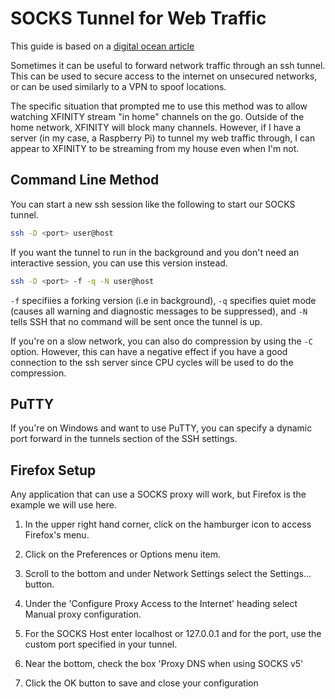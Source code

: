 # SOCKS Tunnel for Web Traffic

This guide is based on a [digital ocean article](https://www.digitalocean.com/community/tutorials/how-to-route-web-traffic-securely-without-a-vpn-using-a-socks-tunnel)

Sometimes it can be useful to forward network traffic through an ssh tunnel. This can be used to secure access to the internet on unsecured networks, or can be used similarly to a VPN to spoof locations.

The specific situation that prompted me to use this method was to allow watching XFINITY stream "in home" channels on the go. Outside of the home network, XFINITY will block many channels. However, if I have a server (in my case, a Raspberry Pi) to tunnel my web traffic through, I can appear to XFINITY to be streaming from my house even when I'm not.

## Command Line Method

You can start a new ssh session like the following to start our SOCKS tunnel.

```bash
ssh -D <port> user@host
```

If you want the tunnel to run in the background and you don't need an interactive session, you can use this version instead.

```bash
ssh -D <port> -f -q -N user@host
```

`-f` specifiies a forking version (i.e in background), `-q` specifies quiet mode (causes all warning and diagnostic messages to be suppressed), and `-N` tells SSH that no command will be sent once the tunnel is up.

If you're on a slow network, you can also do compression by using the `-C` option. However, this can have a negative effect if you have a good connection to the ssh server since CPU cycles will be used to do the compression.

## PuTTY

If you're on Windows and want to use PuTTY, you can specify a dynamic port forward in the tunnels section of the SSH settings.

## Firefox Setup

Any application that can use a SOCKS proxy will work, but Firefox is the example we will use here.

1. In the upper right hand corner, click on the hamburger icon to access Firefox's menu.

2. Click on the Preferences or Options menu item.

3. Scroll to the bottom and under Network Settings select the Settings… button.

4. Under the 'Configure Proxy Access to the Internet' heading select Manual proxy configuration.

5. For the SOCKS Host enter localhost or 127.0.0.1 and for the port, use the custom port specified in your tunnel.

6. Near the bottom, check the box 'Proxy DNS when using SOCKS v5'

7. Click the OK button to save and close your configuration
